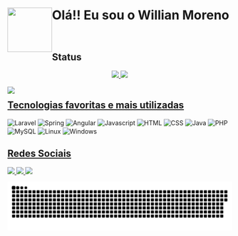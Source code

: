 # <img align="left" width="100" height="100" src="https://user-images.githubusercontent.com/55203304/138799618-8020e643-55c5-4680-aa2e-718aecf8c0b5.gif"/> Olá!! Eu sou o Willian Moreno 
<br>
<h2>Status</h2>
<div align="center">
  <a href="https://github.com/WMoren0">
  <img height="160em" src="https://github-readme-stats.vercel.app/api?username=WMoren0&show_icons=true&theme=github_dark&include_all_commits=true&count_private=true"/>
  <img height="160em" src="https://github-readme-stats.vercel.app/api/top-langs/?username=WMoren0&layout=compact&langs_count=5&theme=github_dark"/>
</div>
<br>

  <img align="left" src="https://media.discordapp.net/attachments/781653700963205120/902373832910835753/ezgif.com-gif-maker.gif?width=250&height=250" />
<h2>Tecnologias favoritas e mais utilizadas</h2>
<div style="display:inline-block">
  <img align="center" width="50" height="40" alt="Laravel" src="https://cdn.jsdelivr.net/gh/devicons/devicon/icons/laravel/laravel-plain.svg" />
  <img align="center" width="50" height="40" alt="Spring" src="https://cdn.jsdelivr.net/gh/devicons/devicon/icons/spring/spring-original.svg" />
  <img align="center" width="50" height="40" alt="Angular" src="https://cdn.jsdelivr.net/gh/devicons/devicon/icons/angularjs/angularjs-original.svg" />
  <img align="center" width="50" height="40" alt="Javascript" src="https://cdn.jsdelivr.net/gh/devicons/devicon/icons/javascript/javascript-original.svg" />
  <img align="center" width="50" height="40" alt="HTML"src="https://cdn.jsdelivr.net/gh/devicons/devicon/icons/html5/html5-original.svg" />
  <img align="center" width="50" height="40" alt="CSS" src="https://cdn.jsdelivr.net/gh/devicons/devicon/icons/css3/css3-original.svg" />
  <img align="center" width="50" height="40" alt="Java" src="https://cdn.jsdelivr.net/gh/devicons/devicon/icons/java/java-original.svg" />
  <img align="center" width="50" height="40" alt="PHP" src="https://cdn.jsdelivr.net/gh/devicons/devicon/icons/php/php-plain.svg" />
  <img align="center" width="50" height="40" alt="MySQL" src="https://cdn.jsdelivr.net/gh/devicons/devicon/icons/mysql/mysql-original.svg" />
  <img align="center" width="50" height="40" alt="Linux" src="https://cdn.jsdelivr.net/gh/devicons/devicon/icons/linux/linux-original.svg" />
  <img align="center" width="50" height="40" alt="Windows" src="https://cdn.jsdelivr.net/gh/devicons/devicon/icons/windows8/windows8-original.svg" />
</div>
<br>
  
<h2>Redes Sociais</h2>
<div style="display:inline-block">
  <a href="https://www.linkedin.com/in/willian-moreno/">
    <img src="https://img.shields.io/badge/LinkedIn-0077B5?style=for-the-badge&logo=linkedin&logoColor=white" target="_blank"/>
  </a>
  <a href="https://discordapp.com/users/628660556877791233">
    <img src="https://img.shields.io/badge/Discord-7289DA?style=for-the-badge&logo=discord&logoColor=white" target="_blank"/>
  </a>
  <a href="https://t.me/WillianMoreno">
    <img src="https://img.shields.io/badge/Telegram-2CA5E0?style=for-the-badge&logo=telegram&logoColor=white" target="_blank"/>
  </a>  
</div>

![Snake animation](https://github.com/WMoren0/WMoren0/blob/output/github-contribution-grid-snake.svg) 
  

